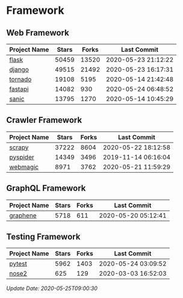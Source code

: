 # Framework

## Web Framework

| Project Name | Stars | Forks | Last Commit |
| ------------ | ----- | ----- | ----------- |
| [flask](https://github.com/pallets/flask) | 50459 | 13520 | 2020-05-23 21:12:22 |
| [django](https://github.com/django/django) | 49515 | 21492 | 2020-05-23 16:17:31 |
| [tornado](https://github.com/tornadoweb/tornado) | 19108 | 5195 | 2020-05-14 21:42:48 |
| [fastapi](https://github.com/tiangolo/fastapi) | 14082 | 930 | 2020-05-24 06:48:52 |
| [sanic](https://github.com/huge-success/sanic) | 13795 | 1270 | 2020-05-14 10:45:29 |

## Crawler Framework

| Project Name | Stars | Forks | Last Commit |
| ------------ | ----- | ----- | ----------- |
| [scrapy](https://github.com/scrapy/scrapy) | 37222 | 8604 | 2020-05-22 18:12:58 |
| [pyspider](https://github.com/binux/pyspider) | 14349 | 3496 | 2019-11-14 06:16:04 |
| [webmagic](https://github.com/code4craft/webmagic) | 8971 | 3762 | 2020-05-21 11:59:29 |

## GraphQL Framework

| Project Name | Stars | Forks | Last Commit |
| ------------ | ----- | ----- | ----------- |
| [graphene](https://github.com/graphql-python/graphene) | 5718 | 611 | 2020-05-20 05:12:41 |

## Testing Framework

| Project Name | Stars | Forks | Last Commit |
| ------------ | ----- | ----- | ----------- |
| [pytest](https://github.com/pytest-dev/pytest) | 5962 | 1403 | 2020-05-24 03:09:52 |
| [nose2](https://github.com/nose-devs/nose2) | 625 | 129 | 2020-03-03 16:52:03 |

*Update Date: 2020-05-25T09:00:30*